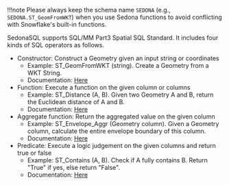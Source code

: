 !!!note
    Please always keep the schema name `SEDONA` (e.g., `SEDONA.ST_GeomFromWKT`) when you use Sedona functions to avoid conflicting with Snowflake's built-in functions.

SedonaSQL supports SQL/MM Part3 Spatial SQL Standard. It includes four kinds of SQL operators as follows.

* Constructor: Construct a Geometry given an input string or coordinates
  * Example: ST_GeomFromWKT (string). Create a Geometry from a WKT String.
  * Documentation: [Here](../Constructor)
* Function: Execute a function on the given column or columns
  * Example: ST_Distance (A, B). Given two Geometry A and B, return the Euclidean distance of A and B.
  * Documentation: [Here](../Function)
* Aggregate function: Return the aggregated value on the given column
  * Example: ST_Envelope_Aggr (Geometry column). Given a Geometry column, calculate the entire envelope boundary of this column.
  * Documentation: [Here](../AggregateFunction)
* Predicate: Execute a logic judgement on the given columns and return true or false
  * Example: ST_Contains (A, B). Check if A fully contains B. Return "True" if yes, else return "False".
  * Documentation: [Here](../Predicate)